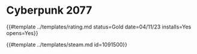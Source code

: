 # Cyberpunk 2077

{{#template ../templates/rating.md status=Gold date=04/11/23 installs=Yes opens=Yes}}

{{#template ../templates/steam.md id=1091500}}